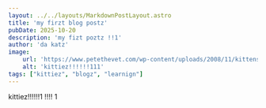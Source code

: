 ```yaml
---
layout: ../../layouts/MarkdownPostLayout.astro
title: 'my firzt blog postz'
pubDate: 2025-10-20
description: 'my fizt poztz !!1'
author: 'da katz'
image:
    url: 'https://www.petethevet.com/wp-content/uploads/2008/11/kittens-890x440.jpg'
    alt: 'kittiez!!!!!!111'
tags: ["kittiez", "blogz", "learnign"]
---
```

kittiez!!!!!!1 !!!! 1